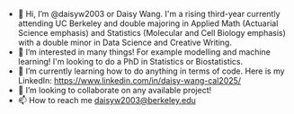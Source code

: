 - 👋 Hi, I’m @daisyw2003 or Daisy Wang. I'm a rising third-year currently attending UC Berkeley and double majoring in Applied Math (Actuarial Science emphasis) and Statistics (Molecular and Cell Biology emphasis) with a double minor in Data Science and Creative Writing.
- 👀 I’m interested in many things! For example modelling and machine learning! I'm looking to do a PhD in Statistics or Biostatistics.
- 🌱 I’m currently learning how to do anything in terms of code. Here is my LinkedIn: https://www.linkedin.com/in/daisy-wang-cal2025/
- 💞️ I’m looking to collaborate on any available project!
- 📫 How to reach me daisyw2003@berkeley.edu

<!---
daisyw2003/daisyw2003 is a ✨ special ✨ repository because its `README.md` (this file) appears on your GitHub profile.
You can click the Preview link to take a look at your changes.
--->
